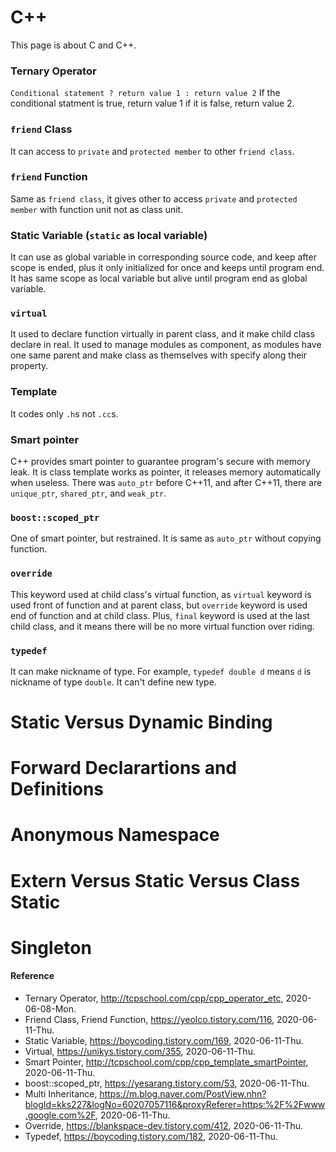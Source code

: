 # C++
This page is about C and C++.

### Ternary Operator
`Conditional statement ? return value 1 : return value 2`
If the conditional statment is true, return value 1 if it is false, return value 2.

### `friend` Class

It can access to `private` and `protected member` to other `friend class`.

### `friend` Function
Same as `friend class`, it gives other to access `private` and `protected member` with function unit not as class unit.

### Static Variable (`static` as local variable)
It can use as global variable in corresponding source code, and keep after scope is ended, plus it only initialized for once and keeps until program end. It has same scope as local variable but alive until program end as global variable. 

### `virtual`

It used to declare function virtually in parent class, and it make child class declare in real. It used to manage modules as component, as modules have one same parent and make class as themselves with specify along their property.

### Template

It codes only `.h`s not `.cc`s.

### Smart pointer

C++ provides smart pointer to guarantee program's secure with memory leak. It is class template works as pointer, it releases memory automatically when useless. There was `auto_ptr` before C++11, and after C++11, there are `unique_ptr`, `shared_ptr`, and `weak_ptr`.

### `boost::scoped_ptr`

One of smart pointer, but restrained. It is same as `auto_ptr` without copying function.

### `override`

This keyword used at child class's virtual function, as `virtual` keyword is used front of function and at parent class, but `override` keyword is used end of function and at child class. Plus, `final` keyword is used at the last child class, and it means there will be no more virtual function over riding.

### `typedef`

It can make nickname of type. For example, `typedef double d` means `d` is nickname of type `double`. It can't define new type.

# Static Versus Dynamic Binding

# Forward Declarartions and Definitions

# Anonymous Namespace

# Extern Versus Static Versus Class Static

# Singleton

#### Reference
- Ternary Operator, http://tcpschool.com/cpp/cpp_operator_etc, 2020-06-08-Mon.
- Friend Class, Friend Function, https://yeolco.tistory.com/116, 2020-06-11-Thu.
- Static Variable, https://boycoding.tistory.com/169, 2020-06-11-Thu.
- Virtual, https://unikys.tistory.com/355, 2020-06-11-Thu.
- Smart Pointer, http://tcpschool.com/cpp/cpp_template_smartPointer, 2020-06-11-Thu.
-   boost::scoped_ptr, https://yesarang.tistory.com/53, 2020-06-11-Thu.
-   Multi Inheritance, https://m.blog.naver.com/PostView.nhn?blogId=kks227&logNo=60207057116&proxyReferer=https:%2F%2Fwww.google.com%2F, 2020-06-11-Thu.
-   Override, https://blankspace-dev.tistory.com/412, 2020-06-11-Thu.
-   Typedef, https://boycoding.tistory.com/182, 2020-06-11-Thu.
